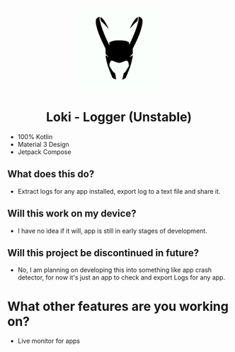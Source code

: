 
<p align="center">
  <img src="app/src/main/launcher-playstore.png" alt="Thor Logo" height="192dp">
</p>


<h1 align="center">Loki - Logger (Unstable)</h1>


* 100% Kotlin 
* Material 3 Design 
* Jetpack Compose

## What does this do?
- Extract logs for any app installed, export log to a text file and share it.

## Will this work on my device?
- I have no idea if it will, app is still in early stages of development.

## Will this project be discontinued in future?
- No, I am planning on developing this into something like app crash detector, for now it's just an app to check and export Logs for any app.

# What other features are you working on?
- Live monitor for apps



